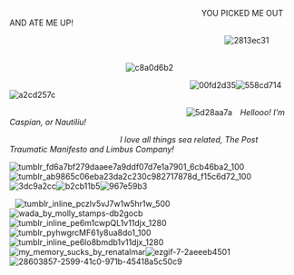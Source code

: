 ⠀⠀⠀⠀⠀⠀⠀⠀⠀⠀⠀⠀⠀⠀⠀⠀⠀⠀⠀⠀⠀⠀⠀⠀⠀⠀⠀⠀⠀⠀⠀⠀⠀YOU PICKED ME OUT AND ATE ME UP!

⠀⠀⠀⠀⠀⠀⠀⠀⠀⠀⠀⠀⠀⠀⠀⠀⠀⠀⠀⠀⠀⠀⠀⠀⠀⠀⠀⠀⠀⠀⠀⠀⠀⠀⠀⠀⠀![2813ec31](https://github.com/user-attachments/assets/48ab668a-c55a-4ab6-8caf-5aac5d0e5078)
⠀⠀⠀⠀⠀⠀⠀⠀⠀⠀⠀⠀⠀⠀⠀⠀

⠀⠀⠀⠀⠀⠀⠀⠀⠀⠀⠀⠀⠀⠀⠀⠀⠀⠀⠀⠀![c8a0d6b2](https://github.com/user-attachments/assets/db9cd247-aee0-4ef0-a771-c47770efdae6)

⠀⠀⠀⠀⠀⠀⠀⠀⠀⠀⠀⠀⠀⠀⠀⠀⠀⠀⠀⠀⠀⠀⠀⠀⠀⠀⠀⠀⠀⠀⠀![00fd2d35](https://github.com/user-attachments/assets/a91677b3-9ed4-4a91-9602-2fa2f86d6f51)![558cd714](https://github.com/user-attachments/assets/2d2a1502-5876-40bb-950b-c9f2548195ae)![a2cd257c](https://github.com/user-attachments/assets/77d2bc91-c0aa-4ba8-9fe4-934c36b292b6)






⠀⠀⠀⠀⠀⠀⠀⠀⠀⠀⠀⠀⠀⠀⠀⠀⠀⠀⠀⠀⠀⠀⠀⠀⠀⠀⠀⠀ ⠀⠀![5d28aa7a](https://github.com/user-attachments/assets/ccd0e832-f321-412b-8d72-4ab6fa80fea4)
⠀*Hellooo! I'm Caspian, or Nautiliu!*

⠀⠀⠀⠀⠀⠀⠀⠀⠀⠀⠀⠀⠀⠀⠀⠀⠀⠀⠀*I love all things sea related, The Post Traumatic Manifesto and Limbus Company!*

![tumblr_fd6a7bf279daaee7a9ddf07d7e1a7901_6cb46ba2_100](https://github.com/user-attachments/assets/72bd3d8f-a1c7-4fbf-98b5-70d87a949cea)![tumblr_ab9865c06eba23da2c230c982717878d_f15c6d72_100](https://github.com/user-attachments/assets/c843cb2b-1427-4e45-83ab-b15e3e8191d4)![3dc9a2cc](https://github.com/user-attachments/assets/49bfd93f-77d3-4e4a-a2ce-6b88fc1689ab)![b2cb11b5](https://github.com/user-attachments/assets/20ce425d-d907-4a37-aaa8-80f6bbe52641)![967e59b3](https://github.com/user-attachments/assets/973ba706-f9d7-479e-8ac8-d127a3e35c52)







⠀![tumblr_inline_pczlv5vJ7w1w5hr1w_500](https://github.com/user-attachments/assets/247f2d32-becf-4917-b7da-a3e9991ddcc1)![wada_by_molly_stamps-db2gocb](https://github.com/user-attachments/assets/3efb887a-0066-4083-a893-ff4bf408d37a)![tumblr_inline_pe6m1cwpQL1v11djx_1280](https://github.com/user-attachments/assets/c5afa83f-d068-40c2-87fc-825308397fec)![tumblr_pyhwgrcMF61y8ua8do1_100](https://github.com/user-attachments/assets/db26dbb7-c5ff-4615-8954-8e6da911dcf0)![tumblr_inline_pe6lo8bmdb1v11djx_1280](https://github.com/user-attachments/assets/6dfb1474-9f92-42d3-8c88-434029b71097)![my_memory_sucks_by_renatalmar](https://github.com/user-attachments/assets/0a1b41de-2f2c-47dd-bcef-ec6191b56af4)![ezgif-7-2aeeeb4501](https://github.com/user-attachments/assets/fc6dbb4a-00e4-483f-b347-ab3fee9824f7)![28603857-2599-41c0-971b-45418a5c50c9](https://github.com/user-attachments/assets/631b4c0a-cc61-49b1-9524-d95ab744cd76)












